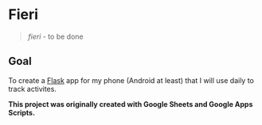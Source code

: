 # Fieri
>*fieri* - to be done

## Goal
To create a [Flask](http://flask.pocoo.org/) app for my phone (Android at least) that I will use daily to track activites.

**This project was originally created with Google Sheets and Google Apps Scripts.**
